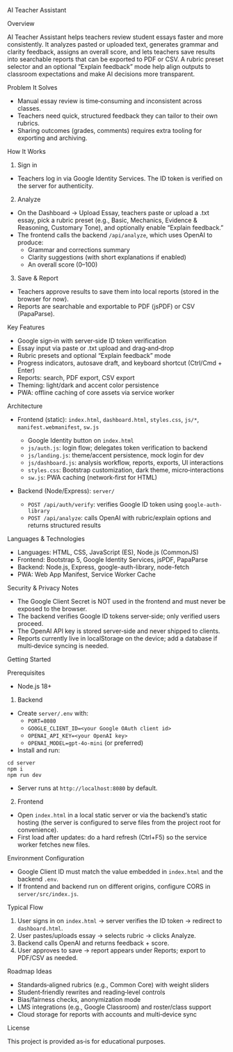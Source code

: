 AI Teacher Assistant

Overview

AI Teacher Assistant helps teachers review student essays faster and more consistently. It analyzes pasted or uploaded text, generates grammar and clarity feedback, assigns an overall score, and lets teachers save results into searchable reports that can be exported to PDF or CSV. A rubric preset selector and an optional “Explain feedback” mode help align outputs to classroom expectations and make AI decisions more transparent.

Problem It Solves

- Manual essay review is time‑consuming and inconsistent across classes.
- Teachers need quick, structured feedback they can tailor to their own rubrics.
- Sharing outcomes (grades, comments) requires extra tooling for exporting and archiving.

How It Works

1) Sign in
- Teachers log in via Google Identity Services. The ID token is verified on the server for authenticity.

2) Analyze
- On the Dashboard → Upload Essay, teachers paste or upload a .txt essay, pick a rubric preset (e.g., Basic, Mechanics, Evidence & Reasoning, Customary Tone), and optionally enable “Explain feedback.”
- The frontend calls the backend `/api/analyze`, which uses OpenAI to produce:
  - Grammar and corrections summary
  - Clarity suggestions (with short explanations if enabled)
  - An overall score (0–100)

3) Save & Report
- Teachers approve results to save them into local reports (stored in the browser for now).
- Reports are searchable and exportable to PDF (jsPDF) or CSV (PapaParse).

Key Features

- Google sign‑in with server‑side ID token verification
- Essay input via paste or .txt upload and drag‑and‑drop
- Rubric presets and optional “Explain feedback” mode
- Progress indicators, autosave draft, and keyboard shortcut (Ctrl/Cmd + Enter)
- Reports: search, PDF export, CSV export
- Theming: light/dark and accent color persistence
- PWA: offline caching of core assets via service worker

Architecture

- Frontend (static): `index.html`, `dashboard.html`, `styles.css`, `js/*`, `manifest.webmanifest`, `sw.js`
  - Google Identity button on `index.html`
  - `js/auth.js`: login flow; delegates token verification to backend
  - `js/landing.js`: theme/accent persistence, mock login for dev
  - `js/dashboard.js`: analysis workflow, reports, exports, UI interactions
  - `styles.css`: Bootstrap customization, dark theme, micro‑interactions
  - `sw.js`: PWA caching (network‑first for HTML)

- Backend (Node/Express): `server/`
  - `POST /api/auth/verify`: verifies Google ID token using `google-auth-library`
  - `POST /api/analyze`: calls OpenAI with rubric/explain options and returns structured results

Languages & Technologies

- Languages: HTML, CSS, JavaScript (ES), Node.js (CommonJS)
- Frontend: Bootstrap 5, Google Identity Services, jsPDF, PapaParse
- Backend: Node.js, Express, google-auth-library, node-fetch
- PWA: Web App Manifest, Service Worker Cache

Security & Privacy Notes

- The Google Client Secret is NOT used in the frontend and must never be exposed to the browser.
- The backend verifies Google ID tokens server‑side; only verified users proceed.
- The OpenAI API key is stored server‑side and never shipped to clients.
- Reports currently live in localStorage on the device; add a database if multi‑device syncing is needed.

Getting Started

Prerequisites
- Node.js 18+

1) Backend
- Create `server/.env` with:
  - `PORT=8080`
  - `GOOGLE_CLIENT_ID=<your Google OAuth client id>`
  - `OPENAI_API_KEY=<your OpenAI key>`
  - `OPENAI_MODEL=gpt-4o-mini` (or preferred)
- Install and run:
```
cd server
npm i
npm run dev
```
- Server runs at `http://localhost:8080` by default.

2) Frontend
- Open `index.html` in a local static server or via the backend’s static hosting (the server is configured to serve files from the project root for convenience).
- First load after updates: do a hard refresh (Ctrl+F5) so the service worker fetches new files.

Environment Configuration

- Google Client ID must match the value embedded in `index.html` and the backend `.env`.
- If frontend and backend run on different origins, configure CORS in `server/src/index.js`.

Typical Flow

1. User signs in on `index.html` → server verifies the ID token → redirect to `dashboard.html`.
2. User pastes/uploads essay → selects rubric → clicks Analyze.
3. Backend calls OpenAI and returns feedback + score.
4. User approves to save → report appears under Reports; export to PDF/CSV as needed.

Roadmap Ideas

- Standards‑aligned rubrics (e.g., Common Core) with weight sliders
- Student‑friendly rewrites and reading‑level controls
- Bias/fairness checks, anonymization mode
- LMS integrations (e.g., Google Classroom) and roster/class support
- Cloud storage for reports with accounts and multi‑device sync

License

This project is provided as‑is for educational purposes.


